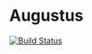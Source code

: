 # Augustus

[![Build Status](https://travis-ci.org/dev-branch/augustus.svg?branch=master)](https://travis-ci.org/dev-branch/augustus)
